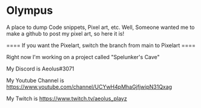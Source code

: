 # Olympus
A place to dump Code snippets, Pixel art, etc.
Well, Someone wanted me to make a github to post my pixel art, so here it is!

==== If you want the Pixelart, switch the branch from main to Pixelart ====

Right now I'm working on a project called "Spelunker's Cave"

My Discord is Aeolus#3071

My Youtube Channel is https://www.youtube.com/channel/UCYwH4pMhaGjfjwipN31Qxag

My Twitch is https://www.twitch.tv/aeolus_playz
